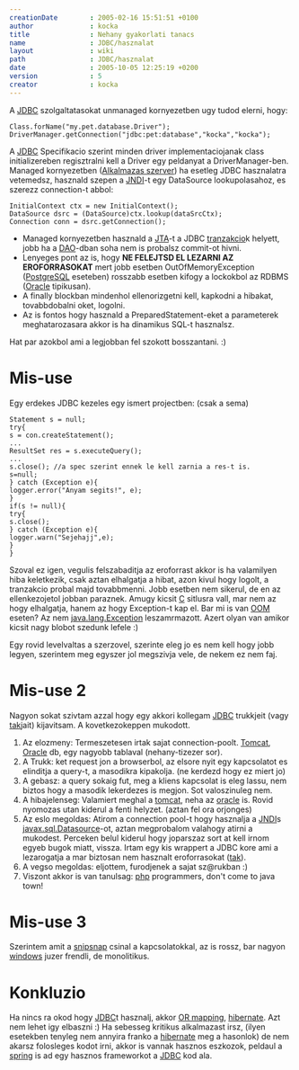 ```yaml
---
creationDate        : 2005-02-16 15:51:51 +0100 
author              : kocka 
title               : Nehany gyakorlati tanacs 
name                : JDBC/hasznalat 
layout              : wiki 
path                : JDBC/hasznalat 
date                : 2005-10-05 12:25:19 +0200 
version             : 5 
creator             : kocka 
---
```

A [JDBC](../JDBC.html) szolgaltatasokat unmanaged kornyezetben ugy tudod elerni, hogy:
```
Class.forName("my.pet.database.Driver");
DriverManager.getConnection("jdbc:pet:database","kocka","kocka");
```

A [JDBC](../JDBC.html) Specifikacio szerint minden driver implementaciojanak class initializereben regisztralni kell a Driver egy peldanyat a DriverManager-ben.
Managed kornyezetben ([Alkalmazas szerver](../Alkalmazas%20Szerver.html)) ha esetleg JDBC hasznalatra vetemedsz, hasznald szepen a [JNDI](../JNDI.html)-t egy DataSource lookupolasahoz, es szerezz connection-t abbol:
```
InitialContext ctx = new InitialContext();
DataSource dsrc = (DataSource)ctx.lookup(dataSrcCtx);
Connection conn = dsrc.getConnection();
```

*   Managed kornyezetben hasznald a [JTA](../JTA.html)-t a JDBC [tranzakcio](../Missing.html)k helyett, jobb ha a [DAO](../DAO.html)-dban soha nem is probalsz commit-ot hivni.
*   Lenyeges pont az is, hogy __NE FELEJTSD EL LEZARNI AZ EROFORRASOKAT__ mert jobb esetben OutOfMemoryException ([PostgreSQL](../PostgreSQL.html) eseteben) rosszabb esetben kifogy a lockokbol az RDBMS ([Oracle](../Oracle.html) tipikusan).
*   A finally blockban mindenhol ellenorizgetni kell, kapkodni a hibakat, tovabbdobalni oket, logolni.
*   Az is fontos hogy hasznald a PreparedStatement-eket a parameterek meghatarozasara akkor is ha dinamikus SQL-t hasznalsz.

Hat par azokbol ami a legjobban fel szokott bosszantani. :)

# Mis-use

Egy erdekes JDBC kezeles egy ismert projectben: (csak a sema)
```
Statement s = null;
try{
s = con.createStatement();
...
ResultSet res = s.executeQuery();
...
s.close(); //a spec szerint ennek le kell zarnia a res-t is.
s=null;
} catch (Exception e){
logger.error("Anyam segits!", e);
}
if(s != null){
try{
s.close();
} catch (Exception e){
logger.warn("Sejehajj",e);
}
}
```
Szoval ez igen, vegulis felszabaditja az eroforrast akkor is ha valamilyen hiba keletkezik, csak aztan elhalgatja a hibat, azon kivul hogy logolt, a tranzakcio probal majd tovabbmenni. Jobb esetben nem sikerul, de en az ellenkezojetol jobban paraznek. Amugy kicsit [C](../C.html) sitlusra vall, mar nem az hogy elhalgatja, hanem az hogy Exception-t kap el. Bar mi is van [OOM](../OOM.html) eseten? Az nem [java.lang.Exception](http://docs.oracle.com/javase/7/docs/api/java/lang/Exception.html) leszamrmazott. Azert olyan van amikor kicsit nagy blobot szedunk lefele :)

Egy rovid levelvaltas a szerzovel, szerinte eleg jo es nem kell hogy jobb legyen, szerintem meg egyszer jol megszivja vele, de nekem ez nem faj.

# Mis-use 2

Nagyon sokat szivtam azzal hogy egy akkori kollegam [JDBC](../JDBC.html) trukkjeit (vagy [tak](../tak.html)jait) kijavitsam. A kovetkezokeppen mukodott.

1.   Az elozmeny: Termeszetesen irtak sajat connection-poolt. [Tomcat](../tomcat.html), [Oracle](../Oracle.html) db, egy nagyobb tablaval (nehany-tizezer sor).
1.   A Trukk: ket request jon a browserbol, az elsore nyit egy kapcsolatot es elinditja a query-t, a masodikra kipakolja. (ne kerdezd hogy ez miert jo)
1.   A gebasz: a query sokaig fut, meg a kliens kapcsolat is eleg lassu, nem biztos hogy a masodik lekerdezes is megjon. Sot valoszinuleg nem.
1.   A hibajelenseg: Valamiert meghal a [tomcat](../tomcat.html), neha az [oracle](../Oracle.html) is. Rovid nyomozas utan kiderul a fenti helyzet. (aztan fel ora orjonges)
1.   Az eslo megoldas: Atirom a connection pool-t hogy hasznalja a [JNDI](../JNDI.html)s [javax.sql.Datasource](http://docs.oracle.com/javase/7/docs/api/javax/sql/Datasource.html)-ot, aztan megprobalom valahogy atirni a mukodest. Perceken belul kiderul hogy joparszaz sort at kell irnom egyeb bugok miatt, vissza. Irtam egy kis wrappert a JDBC kore ami a lezarogatja a mar biztosan nem hasznalt eroforrasokat ([tak](../tak.html)).
1.   A vegso megoldas: eljottem, furodjenek a sajat sz@rukban :)
1.   Viszont akkor is van tanulsag: [php](../PHP.html) programmers, don't come to java town!

# Mis-use 3

Szerintem amit a [snipsnap](../SnipSnap.html) csinal a kapcsolatokkal, az is rossz, bar nagyon [windows](../Windows.html) juzer frendli, de monolitikus.

# Konkluzio

Ha nincs ra okod hogy [JDBC](../JDBC.html)t hasznalj, akkor [OR mapping](../OR%20Mapping.html), [hibernate](../Hibernate.html). Azt nem lehet igy elbaszni :)
Ha sebesseg kritikus alkalmazast irsz, (ilyen esetekben tenyleg nem annyira franko a [hibernate](../Hibernate.html) meg a hasonlok) de nem akarsz folosleges kodot irni, akkor is vannak hasznos eszkozok, peldaul a [spring](../spring.html) is ad egy hasznos frameworkot a [JDBC](../JDBC.html) kod ala.
